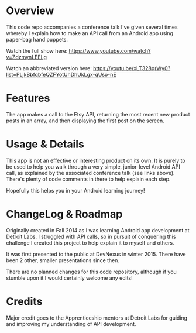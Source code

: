# Overview

This code repo accompanies a conference talk I've given several times whereby I explain how to make an API call from an Android app using paper-bag hand puppets. 

Watch the full show here: https://www.youtube.com/watch?v=ZdzmynLEELg

Watch an abbreviated version here: https://youtu.be/xLT328qrWy0?list=PLjkBbfqbfeQZFYotUhDhUkLgx-qUso-nE

# Features

The app makes a call to the Etsy API, returning the most recent new product posts in an array, and then displaying the first post on the screen. 

# Usage & Details

This app is  not an effective or interesting product on its own. It is purely to be used to help you walk through a very simple, junior-level Android API call, as explained by the associated conference talk (see links above). There's plenty of code comments in there to help explain each step. 

Hopefully this helps you in your Android learning journey! 

# ChangeLog & Roadmap

Originally created in Fall 2014 as I was learning Android app development at Detroit Labs. I struggled with API calls, so in pursuit of conquering this challenge I created this project to help explain it to myself and others. 

It was first presented to the public at DevNexus in winter 2015. There have been 2 other, smaller presentations since then. 

There are no planned changes for this code repository, although if you stumble upon it I would certainly welcome any edits! 

# Credits

Major credit goes to the Apprenticeship mentors at Detroit Labs for guiding and improving my understanding of API development. 



